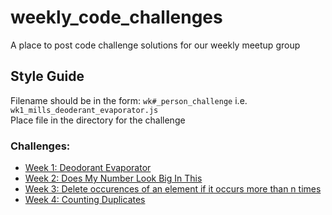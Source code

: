 # weekly_code_challenges
A place to post code challenge solutions for our weekly meetup group

## Style Guide  
Filename should be in the form: `wk#_person_challenge` i.e. `wk1_mills_deoderant_evaporator.js`  
Place file in the directory for the challenge

### Challenges:
- [Week 1: Deodorant Evaporator](https://www.codewars.com/kata/5506b230a11c0aeab3000c1f) 
- [Week 2: Does My Number Look Big In This](https://www.codewars.com/kata/does-my-number-look-big-in-this/train/ruby)
- [Week 3: Delete occurences of an element if it occurs more than n times](https://www.codewars.com/kata/delete-occurrences-of-an-element-if-it-occurs-more-than-n-times/train/javascript)
- [Week 4: Counting Duplicates](https://www.codewars.com/kata/54bf1c2cd5b56cc47f0007a1)
